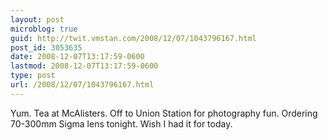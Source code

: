 ```yaml
---
layout: post
microblog: true
guid: http://twit.vmstan.com/2008/12/07/1043796167.html
post_id: 3053635
date: 2008-12-07T13:17:59-0600
lastmod: 2008-12-07T13:17:59-0600
type: post
url: /2008/12/07/1043796167.html
---
```

Yum. Tea at McAlisters. Off to Union Station for photography fun. Ordering 70-300mm Sigma lens tonight. Wish I had it for today.
